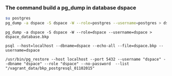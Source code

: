 ### The command build a pg_dump in database dspace

```sh
su postgres
pg_dump -a dspace -S dspace -W --role=postgres --username=postgres > dspace_database.bkp
```

```
pg_dump -a dspace -S dspace -W --role=dspace --username=dspace > dspace_database.bkp
```

```
psql --host=localhost --dbname=dspace --echo-all --file=dspace.bkp --username=dspace
```

```
/usr/bin/pg_restore --host localhost --port 5432 --username "dspace" --dbname "dspace" --role "dspace" --no-password  --list "/vagrant_data/bkp_postgresql_01102015"
```
